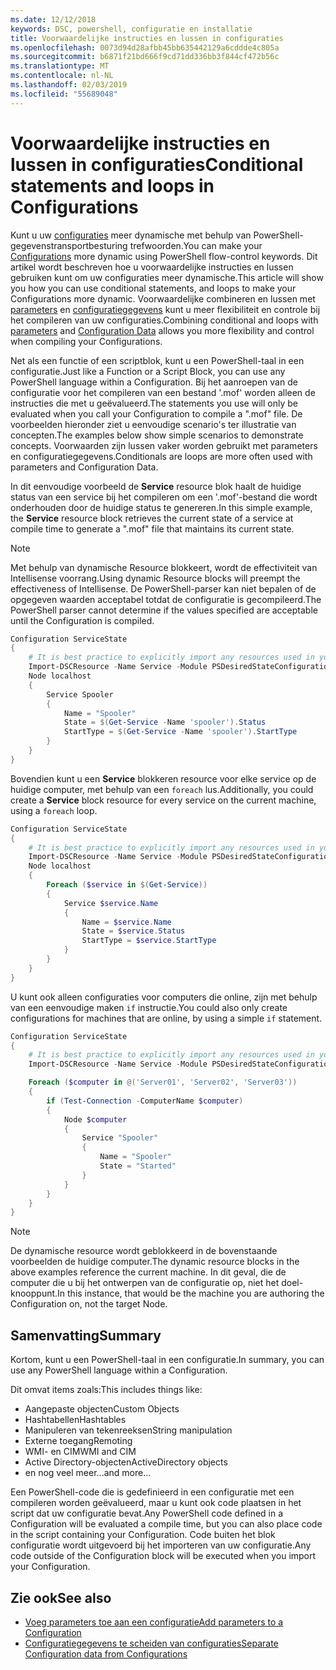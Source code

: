```yaml
---
ms.date: 12/12/2018
keywords: DSC, powershell, configuratie en installatie
title: Voorwaardelijke instructies en lussen in configuraties
ms.openlocfilehash: 0073d94d28afbb45bb635442129a6cddde4c805a
ms.sourcegitcommit: b6871f21bd666f9cd71dd336bb3f844cf472b56c
ms.translationtype: MT
ms.contentlocale: nl-NL
ms.lasthandoff: 02/03/2019
ms.locfileid: "55689048"
---
```

# <a name="conditional-statements-and-loops-in-configurations"></a><span data-ttu-id="a19a7-103">Voorwaardelijke instructies en lussen in configuraties</span><span class="sxs-lookup"><span data-stu-id="a19a7-103">Conditional statements and loops in Configurations</span></span>

<span data-ttu-id="a19a7-104">Kunt u uw [configuraties](configurations.md) meer dynamische met behulp van PowerShell-gegevenstransportbesturing trefwoorden.</span><span class="sxs-lookup"><span data-stu-id="a19a7-104">You can make your [Configurations](configurations.md) more dynamic using PowerShell flow-control keywords.</span></span> <span data-ttu-id="a19a7-105">Dit artikel wordt beschreven hoe u voorwaardelijke instructies en lussen gebruiken kunt om uw configuraties meer dynamische.</span><span class="sxs-lookup"><span data-stu-id="a19a7-105">This article will show you how you can use conditional statements, and loops to make your Configurations more dynamic.</span></span> <span data-ttu-id="a19a7-106">Voorwaardelijke combineren en lussen met [parameters](add-parameters-to-a-configuration.md) en [configuratiegegevens](configData.md) kunt u meer flexibiliteit en controle bij het compileren van uw configuraties.</span><span class="sxs-lookup"><span data-stu-id="a19a7-106">Combining conditional and loops with [parameters](add-parameters-to-a-configuration.md) and [Configuration Data](configData.md) allows you more flexibility and control when compiling your Configurations.</span></span>

<span data-ttu-id="a19a7-107">Net als een functie of een scriptblok, kunt u een PowerShell-taal in een configuratie.</span><span class="sxs-lookup"><span data-stu-id="a19a7-107">Just like a Function or a Script Block, you can use any PowerShell language within a Configuration.</span></span> <span data-ttu-id="a19a7-108">Bij het aanroepen van de configuratie voor het compileren van een bestand '.mof' worden alleen de instructies die met u geëvalueerd.</span><span class="sxs-lookup"><span data-stu-id="a19a7-108">The statements you use will only be evaluated when you call your Configuration to compile a ".mof" file.</span></span> <span data-ttu-id="a19a7-109">De voorbeelden hieronder ziet u eenvoudige scenario's ter illustratie van concepten.</span><span class="sxs-lookup"><span data-stu-id="a19a7-109">The examples below show simple scenarios to demonstrate concepts.</span></span> <span data-ttu-id="a19a7-110">Voorwaarden zijn lussen vaker worden gebruikt met parameters en configuratiegegevens.</span><span class="sxs-lookup"><span data-stu-id="a19a7-110">Conditionals are loops are more often used with parameters and Configuration Data.</span></span>

<span data-ttu-id="a19a7-111">In dit eenvoudige voorbeeld de **Service** resource blok haalt de huidige status van een service bij het compileren om een '.mof'-bestand die wordt onderhouden door de huidige status te genereren.</span><span class="sxs-lookup"><span data-stu-id="a19a7-111">In this simple example, the **Service** resource block retrieves the current state of a service at compile time to generate a ".mof" file that maintains its current state.</span></span>

> [!NOTE]
> <span data-ttu-id="a19a7-112">Met behulp van dynamische Resource blokkeert, wordt de effectiviteit van Intellisense voorrang.</span><span class="sxs-lookup"><span data-stu-id="a19a7-112">Using dynamic Resource blocks will preempt the effectiveness of Intellisense.</span></span> <span data-ttu-id="a19a7-113">De PowerShell-parser kan niet bepalen of de opgegeven waarden acceptabel totdat de configuratie is gecompileerd.</span><span class="sxs-lookup"><span data-stu-id="a19a7-113">The PowerShell parser cannot determine if the values specified are acceptable until the Configuration is compiled.</span></span>

```powershell
Configuration ServiceState
{
    # It is best practice to explicitly import any resources used in your Configurations.
    Import-DSCResource -Name Service -Module PSDesiredStateConfiguration
    Node localhost
    {
        Service Spooler
        {
            Name = "Spooler"
            State = $(Get-Service -Name 'spooler').Status
            StartType = $(Get-Service -Name 'spooler').StartType
        }
    }
}
```

<span data-ttu-id="a19a7-114">Bovendien kunt u een **Service** blokkeren resource voor elke service op de huidige computer, met behulp van een `foreach` lus.</span><span class="sxs-lookup"><span data-stu-id="a19a7-114">Additionally, you could create a **Service** block resource for every service on the current machine, using a `foreach` loop.</span></span>

```powershell
Configuration ServiceState
{
    # It is best practice to explicitly import any resources used in your Configurations.
    Import-DSCResource -Name Service -Module PSDesiredStateConfiguration
    Node localhost
    {
        Foreach ($service in $(Get-Service))
        {
            Service $service.Name
            {
                Name = $service.Name
                State = $service.Status
                StartType = $service.StartType
            }
        }
    }
}
```

<span data-ttu-id="a19a7-115">U kunt ook alleen configuraties voor computers die online, zijn met behulp van een eenvoudige maken `if` instructie.</span><span class="sxs-lookup"><span data-stu-id="a19a7-115">You could also only create configurations for machines that are online, by using a simple `if` statement.</span></span>

```powershell
Configuration ServiceState
{
    # It is best practice to explicitly import any resources used in your Configurations.
    Import-DSCResource -Name Service -Module PSDesiredStateConfiguration

    Foreach ($computer in @('Server01', 'Server02', 'Server03'))
    {
        if (Test-Connection -ComputerName $computer)
        {
            Node $computer
            {
                Service "Spooler"
                {
                    Name = "Spooler"
                    State = "Started"
                }
            }
        }
    }
}
```

> [!NOTE]
> <span data-ttu-id="a19a7-116">De dynamische resource wordt geblokkeerd in de bovenstaande voorbeelden de huidige computer.</span><span class="sxs-lookup"><span data-stu-id="a19a7-116">The dynamic resource blocks in the above examples reference the current machine.</span></span> <span data-ttu-id="a19a7-117">In dit geval, die de computer die u bij het ontwerpen van de configuratie op, niet het doel-knooppunt.</span><span class="sxs-lookup"><span data-stu-id="a19a7-117">In this instance, that would be the machine you are authoring the Configuration on, not the target Node.</span></span>

<!---
Mention Get-DSCConfigurationFromSystem
-->

## <a name="summary"></a><span data-ttu-id="a19a7-118">Samenvatting</span><span class="sxs-lookup"><span data-stu-id="a19a7-118">Summary</span></span>

<span data-ttu-id="a19a7-119">Kortom, kunt u een PowerShell-taal in een configuratie.</span><span class="sxs-lookup"><span data-stu-id="a19a7-119">In summary, you can use any PowerShell language within a Configuration.</span></span>

<span data-ttu-id="a19a7-120">Dit omvat items zoals:</span><span class="sxs-lookup"><span data-stu-id="a19a7-120">This includes things like:</span></span>

- <span data-ttu-id="a19a7-121">Aangepaste objecten</span><span class="sxs-lookup"><span data-stu-id="a19a7-121">Custom Objects</span></span>
- <span data-ttu-id="a19a7-122">Hashtabellen</span><span class="sxs-lookup"><span data-stu-id="a19a7-122">Hashtables</span></span>
- <span data-ttu-id="a19a7-123">Manipuleren van tekenreeksen</span><span class="sxs-lookup"><span data-stu-id="a19a7-123">String manipulation</span></span>
- <span data-ttu-id="a19a7-124">Externe toegang</span><span class="sxs-lookup"><span data-stu-id="a19a7-124">Remoting</span></span>
- <span data-ttu-id="a19a7-125">WMI- en CIM</span><span class="sxs-lookup"><span data-stu-id="a19a7-125">WMI and CIM</span></span>
- <span data-ttu-id="a19a7-126">Active Directory-objecten</span><span class="sxs-lookup"><span data-stu-id="a19a7-126">ActiveDirectory objects</span></span>
- <span data-ttu-id="a19a7-127">en nog veel meer...</span><span class="sxs-lookup"><span data-stu-id="a19a7-127">and more...</span></span>

<span data-ttu-id="a19a7-128">Een PowerShell-code die is gedefinieerd in een configuratie met een compileren worden geëvalueerd, maar u kunt ook code plaatsen in het script dat uw configuratie bevat.</span><span class="sxs-lookup"><span data-stu-id="a19a7-128">Any PowerShell code defined in a Configuration will be evaluated a compile time, but you can also place code in the script containing your Configuration.</span></span> <span data-ttu-id="a19a7-129">Code buiten het blok configuratie wordt uitgevoerd bij het importeren van uw configuratie.</span><span class="sxs-lookup"><span data-stu-id="a19a7-129">Any code outside of the Configuration block will be executed when you import your Configuration.</span></span>

## <a name="see-also"></a><span data-ttu-id="a19a7-130">Zie ook</span><span class="sxs-lookup"><span data-stu-id="a19a7-130">See also</span></span>

- [<span data-ttu-id="a19a7-131">Voeg parameters toe aan een configuratie</span><span class="sxs-lookup"><span data-stu-id="a19a7-131">Add parameters to a Configuration</span></span>](add-parameters-to-a-configuration.md)
- [<span data-ttu-id="a19a7-132">Configuratiegegevens te scheiden van configuraties</span><span class="sxs-lookup"><span data-stu-id="a19a7-132">Separate Configuration data from Configurations</span></span>](configData.md)
